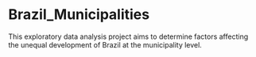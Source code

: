 # Brazil_Municipalities
This exploratory data analysis project aims to determine factors affecting the unequal development of Brazil at the municipality level. 
